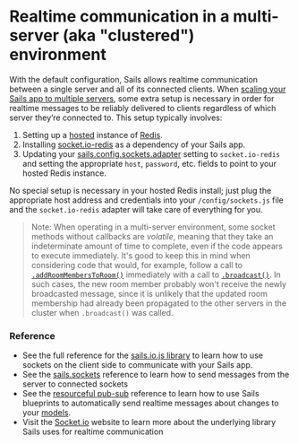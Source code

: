 # Realtime communication in a multi-server (aka "clustered") environment

With the default configuration, Sails allows realtime communication between a single server and all of its connected clients.  When [scaling your Sails app to multiple servers](https://sailsjs.com/documentation/concepts/deployment/scaling), some extra setup is necessary in order for realtime messages to be reliably delivered to clients regardless of which server they&rsquo;re connected to.  This setup typically involves:

1. Setting up a [hosted](https://www.google.com/search?q=hosted+redis) instance of [Redis](http://redis.io/).
2. Installing [socket.io-redis](https://github.com/socketio/socket.io-redis) as a dependency of your Sails app.
1. Updating your [sails.config.sockets.adapter](https://sailsjs.com/documentation/reference/configuration/sails-config-sockets#?commonlyused-options) setting to `socket.io-redis` and setting the appropriate `host`, `password`, etc. fields to point to your hosted Redis instance.

No special setup is necessary in your hosted Redis install; just plug the appropriate host address and credentials into your `/config/sockets.js` file and the `socket.io-redis` adapter will take care of everything for you.

> Note: When operating in a multi-server environment, some socket methods without callbacks are _volatile_, meaning that they take an indeterminate amount of time to complete, even if the code appears to execute immediately.  It's good to keep this in mind when considering code that would, for example, follow a call to [`.addRoomMembersToRoom()`](https://sailsjs.com/documentation/reference/web-sockets/sails-sockets/add-room-members-to-room) immediately with a call to [`.broadcast()`](https://sailsjs.com/documentation/reference/web-sockets/sails-sockets/sails-sockets-broadcast).  In such cases, the new room member probably won't receive the newly broadcasted message, since it is unlikely that the updated room membership had already been propagated to the other servers in the cluster when `.broadcast()` was called.

### Reference

* See the full reference for the [sails.io.js library](https://sailsjs.com/documentation/reference/web-sockets/socket-client) to learn how to use sockets on the client side to communicate with your Sails app.
* See the [sails.sockets](https://sailsjs.com/documentation/reference/web-sockets/sails-sockets) reference to learn how to send messages from the server to connected sockets
* See the [resourceful pub-sub](https://sailsjs.com/documentation/reference/web-sockets/resourceful-pub-sub) reference to learn how to use Sails blueprints to automatically send realtime messages about changes to your [models](https://sailsjs.com/documentation/concepts/models-and-orm/models).
* Visit the [Socket.io](http://socket.io) website to learn more about the underlying library Sails uses for realtime communication

<docmeta name="displayName" value="Multi-server environments">
